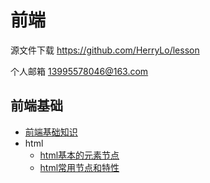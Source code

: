 # 前端

源文件下载 https://github.com/HerryLo/lesson

个人邮箱 13995578046@163.com

## 前端基础

- [前端基础知识](./baseLesson/lesson1.md)
- html
    - [html基本的元素节点](./baseLesson/lesson2/lesson2.md)
    - [html常用节点和特性](./baseLesson/lesson3/lesson3.md)